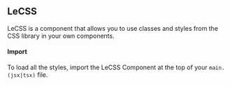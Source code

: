 ## LeCSS

LeCSS is a component that allows you to use classes and styles from the CSS library in your own components.

<div>
<LeSourceButton url="https://github.com/hiimlex/leux/tree/main/src/components/LeCSS"></LeSourceButton>
</div>

#### Import

To load all the styles, import the LeCSS Component at the top of your `main.(jsx|tsx)` file.

<div>
<LeCSSImportCode></LeCSSImportCode>
</div>
